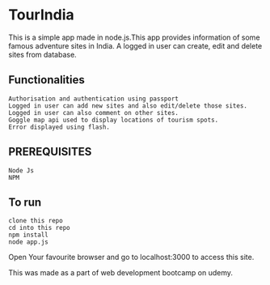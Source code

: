 # TourIndia

This is a simple app made in node.js.This app provides information of some famous adventure sites in India. A logged in user can create, edit and delete sites from database.

## Functionalities

```
Authorisation and authentication using passport
Logged in user can add new sites and also edit/delete those sites.
Logged in user can also comment on other sites.
Goggle map api used to display locations of tourism spots.
Error displayed using flash.
```

## PREREQUISITES

```
Node Js
NPM
```

## To run

```
clone this repo
cd into this repo
npm install
node app.js
```
Open Your favourite browser and go to localhost:3000 to access this site.

This was made as a part of web development bootcamp on udemy.
